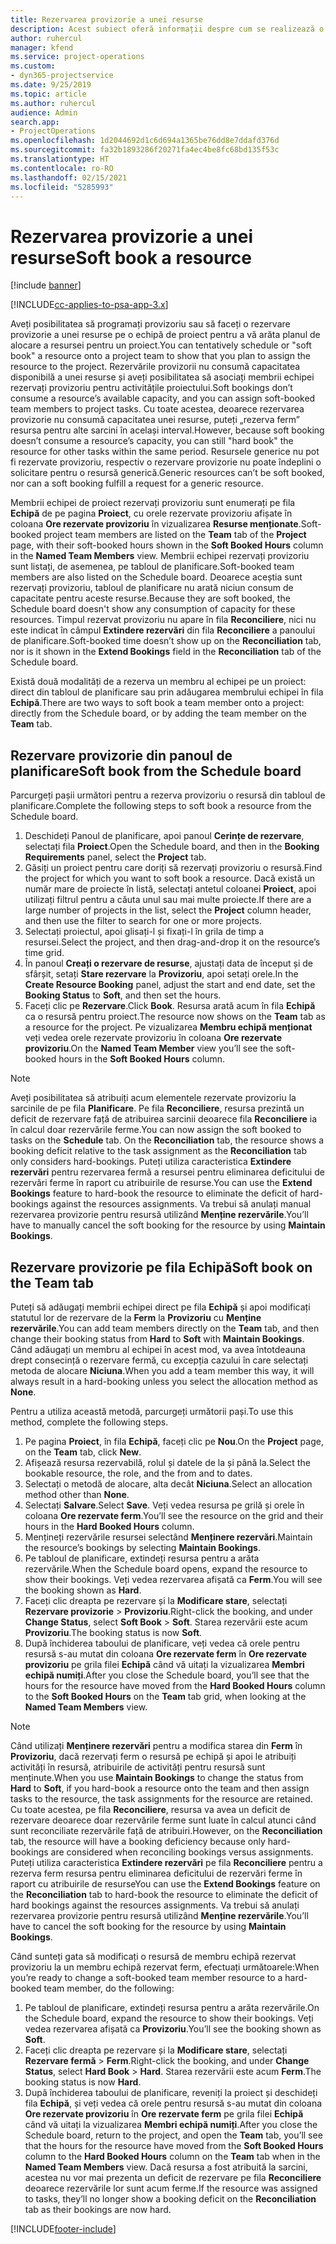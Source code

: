 ```yaml
---
title: Rezervarea provizorie a unei resurse
description: Acest subiect oferă informații despre cum se realizează o rezervare provizorie pentru membrii echipei de proiect.
author: ruhercul
manager: kfend
ms.service: project-operations
ms.custom:
- dyn365-projectservice
ms.date: 9/25/2019
ms.topic: article
ms.author: ruhercul
audience: Admin
search.app:
- ProjectOperations
ms.openlocfilehash: 1d2044692d1c6d694a1365be76dd8e7ddafd376d
ms.sourcegitcommit: fa32b1893286f20271fa4ec4be8fc68bd135f53c
ms.translationtype: HT
ms.contentlocale: ro-RO
ms.lasthandoff: 02/15/2021
ms.locfileid: "5285993"
---
```

# <a name="soft-book-a-resource"></a><span data-ttu-id="65499-103">Rezervarea provizorie a unei resurse</span><span class="sxs-lookup"><span data-stu-id="65499-103">Soft book a resource</span></span>

[!include [banner](../includes/psa-now-project-operations.md)]

[!INCLUDE[cc-applies-to-psa-app-3.x](../includes/cc-applies-to-psa-app-3x.md)]

<span data-ttu-id="65499-104">Aveți posibilitatea să programați provizoriu sau să faceți o rezervare provizorie a unei resurse pe o echipă de proiect pentru a vă arăta planul de alocare a resursei pentru un proiect.</span><span class="sxs-lookup"><span data-stu-id="65499-104">You can tentatively schedule or "soft book" a resource onto a project team to show that you plan to assign the resource to the project.</span></span> <span data-ttu-id="65499-105">Rezervările provizorii nu consumă capacitatea disponibilă a unei resurse și aveți posibilitatea să asociați membrii echipei rezervați provizoriu pentru activitățile proiectului.</span><span class="sxs-lookup"><span data-stu-id="65499-105">Soft bookings don’t consume a resource’s available capacity, and you can assign soft-booked team members to project tasks.</span></span> <span data-ttu-id="65499-106">Cu toate acestea, deoarece rezervarea provizorie nu consumă capacitatea unei resurse, puteți „rezerva ferm” resursa pentru alte sarcini în același interval.</span><span class="sxs-lookup"><span data-stu-id="65499-106">However, because soft booking doesn’t consume a resource’s capacity, you can still "hard book" the resource for other tasks within the same period.</span></span> <span data-ttu-id="65499-107">Resursele generice nu pot fi rezervate provizoriu, respectiv o rezervare provizorie nu poate îndeplini o solicitare pentru o resursă generică.</span><span class="sxs-lookup"><span data-stu-id="65499-107">Generic resources can’t be soft booked, nor can a soft booking fulfill a request for a generic resource.</span></span>

<span data-ttu-id="65499-108">Membrii echipei de proiect rezervați provizoriu sunt enumerați pe fila **Echipă** de pe pagina **Proiect**, cu orele rezervate provizoriu afișate în coloana **Ore rezervate provizoriu** în vizualizarea **Resurse menționate**.</span><span class="sxs-lookup"><span data-stu-id="65499-108">Soft-booked project team members are listed on the **Team** tab of the **Project** page, with their soft-booked hours shown in the **Soft Booked Hours** column in the **Named Team Members** view.</span></span> <span data-ttu-id="65499-109">Membrii echipei rezervați provizoriu sunt listați, de asemenea, pe tabloul de planificare.</span><span class="sxs-lookup"><span data-stu-id="65499-109">Soft-booked team members are also listed on the Schedule board.</span></span> <span data-ttu-id="65499-110">Deoarece aceștia sunt rezervați provizoriu, tabloul de planificare nu arată niciun consum de capacitate pentru aceste resurse.</span><span class="sxs-lookup"><span data-stu-id="65499-110">Because they are soft booked, the Schedule board doesn't show any consumption of capacity for these resources.</span></span> <span data-ttu-id="65499-111">Timpul rezervat provizoriu nu apare în fila **Reconciliere**, nici nu este indicat în câmpul **Extindere rezervări** din fila **Reconciliere** a panoului de planificare.</span><span class="sxs-lookup"><span data-stu-id="65499-111">Soft-booked time doesn’t show up on the **Reconciliation** tab, nor is it shown in the **Extend Bookings** field in the **Reconciliation** tab of the Schedule board.</span></span> 

<span data-ttu-id="65499-112">Există două modalități de a rezerva un membru al echipei pe un proiect: direct din tabloul de planificare sau prin adăugarea membrului echipei în fila **Echipă**.</span><span class="sxs-lookup"><span data-stu-id="65499-112">There are two ways to soft book a team member onto a project: directly from the Schedule board, or by adding the team member on the **Team** tab.</span></span> 

## <a name="soft-book-from-the-schedule-board"></a><span data-ttu-id="65499-113">Rezervare provizorie din panoul de planificare</span><span class="sxs-lookup"><span data-stu-id="65499-113">Soft book from the Schedule board</span></span>
<span data-ttu-id="65499-114">Parcurgeți pașii următori pentru a rezerva provizoriu o resursă din tabloul de planificare.</span><span class="sxs-lookup"><span data-stu-id="65499-114">Complete the following steps to soft book a resource from the Schedule board.</span></span> 

1. <span data-ttu-id="65499-115">Deschideți Panoul de planificare, apoi panoul **Cerințe de rezervare**, selectați fila **Proiect**.</span><span class="sxs-lookup"><span data-stu-id="65499-115">Open the Schedule board, and then in the **Booking Requirements** panel, select the **Project** tab.</span></span>
2. <span data-ttu-id="65499-116">Găsiți un proiect pentru care doriți să rezervați provizoriu o resursă.</span><span class="sxs-lookup"><span data-stu-id="65499-116">Find the project for which you want to soft book a resource.</span></span> <span data-ttu-id="65499-117">Dacă există un număr mare de proiecte în listă, selectați antetul coloanei **Proiect**, apoi utilizați filtrul pentru a căuta unul sau mai multe proiecte.</span><span class="sxs-lookup"><span data-stu-id="65499-117">If there are a large number of projects in the list, select the **Project** column header, and then use the filter to search for one or more projects.</span></span>
3. <span data-ttu-id="65499-118">Selectați proiectul, apoi glisați-l și fixați-l în grila de timp a resursei.</span><span class="sxs-lookup"><span data-stu-id="65499-118">Select the project, and then drag-and-drop it on the resource’s time grid.</span></span>
5. <span data-ttu-id="65499-119">În panoul **Creați o rezervare de resurse**, ajustați data de început și de sfârșit, setați **Stare rezervare** la **Provizoriu**, apoi setați orele.</span><span class="sxs-lookup"><span data-stu-id="65499-119">In the **Create Resource Booking** panel, adjust the start and end date, set the **Booking Status** to **Soft**, and then set the hours.</span></span> 
6. <span data-ttu-id="65499-120">Faceți clic pe **Rezervare**.</span><span class="sxs-lookup"><span data-stu-id="65499-120">Click **Book**.</span></span> <span data-ttu-id="65499-121">Resursa arată acum în fila **Echipă** ca o resursă pentru proiect.</span><span class="sxs-lookup"><span data-stu-id="65499-121">The resource now shows on the **Team** tab as a resource for the project.</span></span> <span data-ttu-id="65499-122">Pe vizualizarea **Membru echipă menționat** veți vedea orele rezervate provizoriu în coloana **Ore rezervate provizoriu**.</span><span class="sxs-lookup"><span data-stu-id="65499-122">On the **Named Team Member** view you’ll see the soft-booked hours in the **Soft Booked Hours** column.</span></span>

> [!NOTE]
> <span data-ttu-id="65499-123">Aveți posibilitatea să atribuiți acum elementele rezervate provizoriu la sarcinile de pe fila **Planificare**. Pe fila **Reconciliere**, resursa prezintă un deficit de rezervare față de atribuirea sarcinii deoarece fila **Reconciliere** ia în calcul doar rezervările ferme.</span><span class="sxs-lookup"><span data-stu-id="65499-123">You can now assign the soft booked to tasks on the **Schedule** tab. On the **Reconciliation** tab, the resource shows a booking deficit relative to the task assignment as the **Reconciliation** tab only considers hard-bookings.</span></span> <span data-ttu-id="65499-124">Puteți utiliza caracteristica **Extindere rezervări** pentru rezervarea fermă a resursei pentru eliminarea deficitului de rezervări ferme în raport cu atribuirile de resurse.</span><span class="sxs-lookup"><span data-stu-id="65499-124">You can use the **Extend Bookings** feature to hard-book the resource to eliminate the deficit of hard-bookings against the resources assignments.</span></span> <span data-ttu-id="65499-125">Va trebui să anulați manual rezervarea provizorie pentru resursă utilizând **Menține rezervările**.</span><span class="sxs-lookup"><span data-stu-id="65499-125">You’ll have to manually cancel the soft booking for the resource by using **Maintain Bookings**.</span></span>

## <a name="soft-book-on-the-team-tab"></a><span data-ttu-id="65499-126">Rezervare provizorie pe fila Echipă</span><span class="sxs-lookup"><span data-stu-id="65499-126">Soft book on the Team tab</span></span>

<span data-ttu-id="65499-127">Puteți să adăugați membrii echipei direct pe fila **Echipă** și apoi modificați statutul lor de rezervare de la **Ferm** la **Provizoriu** cu **Menține rezervările**.</span><span class="sxs-lookup"><span data-stu-id="65499-127">You can add team members directly on the **Team** tab, and then change their booking status from **Hard** to **Soft** with **Maintain Bookings**.</span></span> <span data-ttu-id="65499-128">Când adăugați un membru al echipei în acest mod, va avea întotdeauna drept consecință o rezervare fermă, cu excepția cazului în care selectați metoda de alocare **Niciuna**.</span><span class="sxs-lookup"><span data-stu-id="65499-128">When you add a team member this way, it will always result in a hard-booking unless you select the allocation method as **None**.</span></span>

<span data-ttu-id="65499-129">Pentru a utiliza această metodă, parcurgeți următorii pași.</span><span class="sxs-lookup"><span data-stu-id="65499-129">To use this method, complete the following steps.</span></span>

1. <span data-ttu-id="65499-130">Pe pagina **Proiect**, în fila **Echipă**, faceți clic pe **Nou**.</span><span class="sxs-lookup"><span data-stu-id="65499-130">On the **Project** page, on the **Team** tab, click **New**.</span></span>
2. <span data-ttu-id="65499-131">Afișează resursa rezervabilă, rolul și datele de la și până la.</span><span class="sxs-lookup"><span data-stu-id="65499-131">Select the bookable resource, the role, and the from and to dates.</span></span>
3. <span data-ttu-id="65499-132">Selectați o metodă de alocare, alta decât **Niciuna**.</span><span class="sxs-lookup"><span data-stu-id="65499-132">Select an allocation method other than **None**.</span></span>
4. <span data-ttu-id="65499-133">Selectați **Salvare**.</span><span class="sxs-lookup"><span data-stu-id="65499-133">Select **Save**.</span></span> <span data-ttu-id="65499-134">Veți vedea resursa pe grilă și orele în coloana **Ore rezervate ferm**.</span><span class="sxs-lookup"><span data-stu-id="65499-134">You’ll see the resource on the grid and their hours in the **Hard Booked Hours** column.</span></span>
5. <span data-ttu-id="65499-135">Mențineți rezervările resursei selectând **Menținere rezervări**.</span><span class="sxs-lookup"><span data-stu-id="65499-135">Maintain the resource’s bookings by selecting **Maintain Bookings**.</span></span>
6. <span data-ttu-id="65499-136">Pe tabloul de planificare, extindeți resursa pentru a arăta rezervările.</span><span class="sxs-lookup"><span data-stu-id="65499-136">When the Schedule board opens, expand the resource to show their bookings.</span></span> <span data-ttu-id="65499-137">Veți vedea rezervarea afișată ca **Ferm**.</span><span class="sxs-lookup"><span data-stu-id="65499-137">You will see the booking shown as **Hard**.</span></span>
7. <span data-ttu-id="65499-138">Faceți clic dreapta pe rezervare și la **Modificare stare**, selectați **Rezervare provizorie** \> **Provizoriu**.</span><span class="sxs-lookup"><span data-stu-id="65499-138">Right-click the booking, and under **Change Status**, select **Soft Book** \> **Soft**.</span></span> <span data-ttu-id="65499-139">Starea rezervării este acum **Provizoriu**.</span><span class="sxs-lookup"><span data-stu-id="65499-139">The booking status is now **Soft**.</span></span>
8. <span data-ttu-id="65499-140">După închiderea taboului de planificare, veți vedea că orele pentru resursă s-au mutat din coloana **Ore rezervate ferm** în **Ore rezervate provizoriu** pe grila filei **Echipă** când vă uitați la vizualizarea **Membri echipă numiți**.</span><span class="sxs-lookup"><span data-stu-id="65499-140">After you close the Schedule board, you’ll see that the hours for the resource have moved from the **Hard Booked Hours** column to the **Soft Booked Hours** on the **Team** tab grid, when looking at the **Named Team Members** view.</span></span>

> [!NOTE]
> <span data-ttu-id="65499-141">Când utilizați **Menținere rezervări** pentru a modifica starea din **Ferm** în **Provizoriu**, dacă rezervați ferm o resursă pe echipă și apoi le atribuiți activități în resursă, atribuirile de activități pentru resursă sunt menținute.</span><span class="sxs-lookup"><span data-stu-id="65499-141">When you use **Maintain Bookings** to change the status from **Hard** to **Soft**, if you hard-book a resource onto the team and then assign tasks to the resource, the task assignments for the resource are retained.</span></span> <span data-ttu-id="65499-142">Cu toate acestea, pe fila **Reconciliere**, resursa va avea un deficit de rezervare deoarece doar rezervările ferme sunt luate în calcul atunci când sunt reconciliate rezervările față de atribuiri.</span><span class="sxs-lookup"><span data-stu-id="65499-142">However, on the **Reconciliation** tab, the resource will have a booking deficiency because only hard-bookings are considered when reconciling bookings versus assignments.</span></span> <span data-ttu-id="65499-143">Puteți utiliza caracteristica **Extindere rezervări** pe fila **Reconciliere** pentru a rezerva ferm resursa pentru eliminarea deficitului de rezervări ferme în raport cu atribuirile de resurse</span><span class="sxs-lookup"><span data-stu-id="65499-143">You can use the **Extend Bookings** feature on the **Reconciliation** tab to hard-book the resource to eliminate the deficit of hard bookings against the resources assignments.</span></span> <span data-ttu-id="65499-144">Va trebui să anulați rezervarea provizorie pentru resursă utilizând **Menține rezervările**.</span><span class="sxs-lookup"><span data-stu-id="65499-144">You’ll have to cancel the soft booking for the resource by using **Maintain Bookings**.</span></span>

<span data-ttu-id="65499-145">Când sunteți gata să modificați o resursă de membru echipă rezervat provizoriu la un membru echipă rezervat ferm, efectuați următoarele:</span><span class="sxs-lookup"><span data-stu-id="65499-145">When you’re ready to change a soft-booked team member resource to a hard-booked team member, do the following:</span></span>

1. <span data-ttu-id="65499-146">Pe tabloul de planificare, extindeți resursa pentru a arăta rezervările.</span><span class="sxs-lookup"><span data-stu-id="65499-146">On the Schedule board, expand the resource to show their bookings.</span></span> <span data-ttu-id="65499-147">Veți vedea rezervarea afișată ca **Provizoriu**.</span><span class="sxs-lookup"><span data-stu-id="65499-147">You’ll see the booking shown as **Soft**.</span></span>
2. <span data-ttu-id="65499-148">Faceți clic dreapta pe rezervare și la **Modificare stare**, selectați **Rezervare fermă** \> **Ferm**.</span><span class="sxs-lookup"><span data-stu-id="65499-148">Right-click the booking, and under **Change Status**, select **Hard Book** \> **Hard**.</span></span> <span data-ttu-id="65499-149">Starea rezervării este acum **Ferm**.</span><span class="sxs-lookup"><span data-stu-id="65499-149">The booking status is now **Hard**.</span></span>
3. <span data-ttu-id="65499-150">După închiderea taboului de planificare, reveniți la proiect și deschideți fila **Echipă**, și veți vedea că orele pentru resursă s-au mutat din coloana **Ore rezervate provizoriu** în **Ore rezervate ferm** pe grila filei **Echipă** când vă uitați la vizualizarea **Membri echipă numiți**.</span><span class="sxs-lookup"><span data-stu-id="65499-150">After you close the Schedule board, return to the project, and open the **Team** tab, you’ll see that the hours for the resource have moved from the **Soft Booked Hours** column to the **Hard Booked Hours** column on the **Team** tab when in the **Named Team Members** view.</span></span> <span data-ttu-id="65499-151">Dacă resursa a fost atribuită la sarcini, acestea nu vor mai prezenta un deficit de rezervare pe fila **Reconciliere** deoarece rezervările lor sunt acum ferme.</span><span class="sxs-lookup"><span data-stu-id="65499-151">If the resource was assigned to tasks, they’ll no longer show a booking deficit on the **Reconciliation** tab as their bookings are now hard.</span></span>



[!INCLUDE[footer-include](../includes/footer-banner.md)]